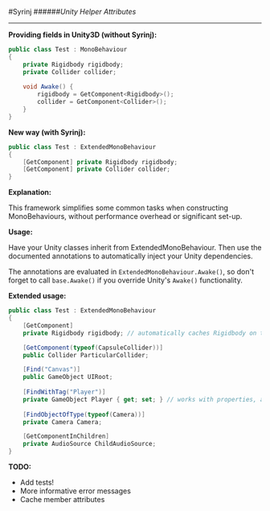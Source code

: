#Syrinj
######*Unity Helper Attributes*

---

**Providing fields in Unity3D (without Syrinj):**
```csharp
public class Test : MonoBehaviour
{
    private Rigidbody rigidbody;
    private Collider collider;
    
    void Awake() {
        rigidbody = GetComponent<Rigidbody>();
        collider = GetComponent<Collider>();
    }
}
```

**New way (with Syrinj):**
```csharp
public class Test : ExtendedMonoBehaviour
{
    [GetComponent] private Rigidbody rigidbody;
    [GetComponent] private Collider collider;
}
```

**Explanation:**

This framework simplifies some common tasks when constructing MonoBehaviours, without performance overhead or significant set-up. 

**Usage:**

Have your Unity classes inherit from ExtendedMonoBehaviour. Then use the documented annotations to automatically inject your Unity dependencies.

The annotations are evaluated in `ExtendedMonoBehaviour.Awake()`, so don't forget to call `base.Awake()` if you override Unity's `Awake()` functionality.

**Extended usage:**

```csharp
public class Test : ExtendedMonoBehaviour
{
    [GetComponent] 
    private Rigidbody rigidbody; // automatically caches Rigidbody on this object

    [GetComponent(typeof(CapsuleCollider))]
    public Collider ParticularCollider;

    [Find("Canvas")]
    public GameObject UIRoot;
    
    [FindWithTag("Player")]
    private GameObject Player { get; set; } // works with properties, as long as they can be set
    
    [FindObjectOfType(typeof(Camera))]
    private Camera Camera;

    [GetComponentInChildren]
    private AudioSource ChildAudioSource;
}
```

**TODO:**
* Add tests!
* More informative error messages
* Cache member attributes
